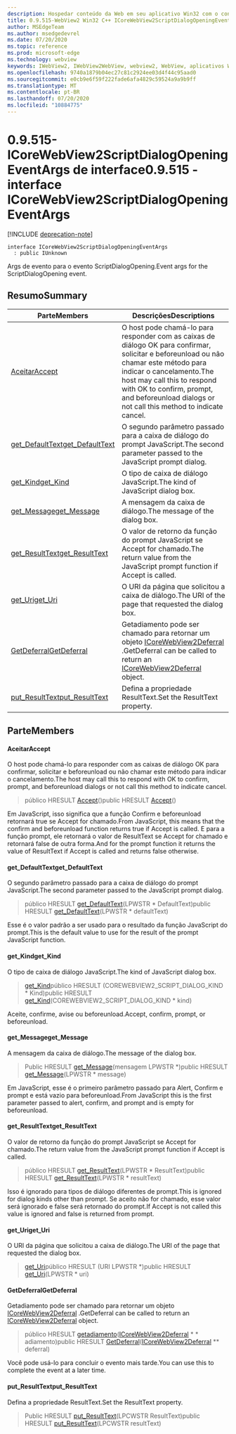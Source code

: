 ```yaml
---
description: Hospedar conteúdo da Web em seu aplicativo Win32 com o controle WebView2 do Microsoft Edge
title: 0.9.515-WebView2 Win32 C++ ICoreWebView2ScriptDialogOpeningEventArgs
author: MSEdgeTeam
ms.author: msedgedevrel
ms.date: 07/20/2020
ms.topic: reference
ms.prod: microsoft-edge
ms.technology: webview
keywords: IWebView2, IWebView2WebView, webview2, WebView, aplicativos Win32, Win32, Edge, ICoreWebView2, ICoreWebView2Controller, controle do navegador, HTML Edge
ms.openlocfilehash: 9740a1879b04ec27c81c2924ee03d4f44c95aad0
ms.sourcegitcommit: e0cb9e6f59f222fade6afa4829c59524a9a9b9ff
ms.translationtype: MT
ms.contentlocale: pt-BR
ms.lasthandoff: 07/20/2020
ms.locfileid: "10884775"
---
```

# <span data-ttu-id="26a29-104">0.9.515-ICoreWebView2ScriptDialogOpeningEventArgs de interface</span><span class="sxs-lookup"><span data-stu-id="26a29-104">0.9.515 - interface ICoreWebView2ScriptDialogOpeningEventArgs</span></span> 

[!INCLUDE [deprecation-note](../../includes/deprecation-note.md)]

```
interface ICoreWebView2ScriptDialogOpeningEventArgs
  : public IUnknown
```

<span data-ttu-id="26a29-105">Args de evento para o evento ScriptDialogOpening.</span><span class="sxs-lookup"><span data-stu-id="26a29-105">Event args for the ScriptDialogOpening event.</span></span>

## <span data-ttu-id="26a29-106">Resumo</span><span class="sxs-lookup"><span data-stu-id="26a29-106">Summary</span></span>

 <span data-ttu-id="26a29-107">Parte</span><span class="sxs-lookup"><span data-stu-id="26a29-107">Members</span></span>                        | <span data-ttu-id="26a29-108">Descrições</span><span class="sxs-lookup"><span data-stu-id="26a29-108">Descriptions</span></span>
--------------------------------|---------------------------------------------
[<span data-ttu-id="26a29-109">Aceitar</span><span class="sxs-lookup"><span data-stu-id="26a29-109">Accept</span></span>](#accept) | <span data-ttu-id="26a29-110">O host pode chamá-lo para responder com as caixas de diálogo OK para confirmar, solicitar e beforeunload ou não chamar este método para indicar o cancelamento.</span><span class="sxs-lookup"><span data-stu-id="26a29-110">The host may call this to respond with OK to confirm, prompt, and beforeunload dialogs or not call this method to indicate cancel.</span></span>
[<span data-ttu-id="26a29-111">get_DefaultText</span><span class="sxs-lookup"><span data-stu-id="26a29-111">get_DefaultText</span></span>](#get_defaulttext) | <span data-ttu-id="26a29-112">O segundo parâmetro passado para a caixa de diálogo do prompt JavaScript.</span><span class="sxs-lookup"><span data-stu-id="26a29-112">The second parameter passed to the JavaScript prompt dialog.</span></span>
[<span data-ttu-id="26a29-113">get_Kind</span><span class="sxs-lookup"><span data-stu-id="26a29-113">get_Kind</span></span>](#get_kind) | <span data-ttu-id="26a29-114">O tipo de caixa de diálogo JavaScript.</span><span class="sxs-lookup"><span data-stu-id="26a29-114">The kind of JavaScript dialog box.</span></span>
[<span data-ttu-id="26a29-115">get_Message</span><span class="sxs-lookup"><span data-stu-id="26a29-115">get_Message</span></span>](#get_message) | <span data-ttu-id="26a29-116">A mensagem da caixa de diálogo.</span><span class="sxs-lookup"><span data-stu-id="26a29-116">The message of the dialog box.</span></span>
[<span data-ttu-id="26a29-117">get_ResultText</span><span class="sxs-lookup"><span data-stu-id="26a29-117">get_ResultText</span></span>](#get_resulttext) | <span data-ttu-id="26a29-118">O valor de retorno da função do prompt JavaScript se Accept for chamado.</span><span class="sxs-lookup"><span data-stu-id="26a29-118">The return value from the JavaScript prompt function if Accept is called.</span></span>
[<span data-ttu-id="26a29-119">get_Uri</span><span class="sxs-lookup"><span data-stu-id="26a29-119">get_Uri</span></span>](#get_uri) | <span data-ttu-id="26a29-120">O URI da página que solicitou a caixa de diálogo.</span><span class="sxs-lookup"><span data-stu-id="26a29-120">The URI of the page that requested the dialog box.</span></span>
[<span data-ttu-id="26a29-121">GetDeferral</span><span class="sxs-lookup"><span data-stu-id="26a29-121">GetDeferral</span></span>](#getdeferral) | <span data-ttu-id="26a29-122">Getadiamento pode ser chamado para retornar um objeto [ICoreWebView2Deferral](icorewebview2deferral.md) .</span><span class="sxs-lookup"><span data-stu-id="26a29-122">GetDeferral can be called to return an [ICoreWebView2Deferral](icorewebview2deferral.md) object.</span></span>
[<span data-ttu-id="26a29-123">put_ResultText</span><span class="sxs-lookup"><span data-stu-id="26a29-123">put_ResultText</span></span>](#put_resulttext) | <span data-ttu-id="26a29-124">Defina a propriedade ResultText.</span><span class="sxs-lookup"><span data-stu-id="26a29-124">Set the ResultText property.</span></span>

## <span data-ttu-id="26a29-125">Parte</span><span class="sxs-lookup"><span data-stu-id="26a29-125">Members</span></span>

#### <span data-ttu-id="26a29-126">Aceitar</span><span class="sxs-lookup"><span data-stu-id="26a29-126">Accept</span></span> 

<span data-ttu-id="26a29-127">O host pode chamá-lo para responder com as caixas de diálogo OK para confirmar, solicitar e beforeunload ou não chamar este método para indicar o cancelamento.</span><span class="sxs-lookup"><span data-stu-id="26a29-127">The host may call this to respond with OK to confirm, prompt, and beforeunload dialogs or not call this method to indicate cancel.</span></span>

> <span data-ttu-id="26a29-128">público HRESULT [Accept](#accept)()</span><span class="sxs-lookup"><span data-stu-id="26a29-128">public HRESULT [Accept](#accept)()</span></span>

<span data-ttu-id="26a29-129">Em JavaScript, isso significa que a função Confirm e beforeunload retornará true se Accept for chamado.</span><span class="sxs-lookup"><span data-stu-id="26a29-129">From JavaScript, this means that the confirm and beforeunload function returns true if Accept is called.</span></span> <span data-ttu-id="26a29-130">E para a função prompt, ele retornará o valor de ResultText se Accept for chamado e retornará false de outra forma.</span><span class="sxs-lookup"><span data-stu-id="26a29-130">And for the prompt function it returns the value of ResultText if Accept is called and returns false otherwise.</span></span>

#### <span data-ttu-id="26a29-131">get_DefaultText</span><span class="sxs-lookup"><span data-stu-id="26a29-131">get_DefaultText</span></span> 

<span data-ttu-id="26a29-132">O segundo parâmetro passado para a caixa de diálogo do prompt JavaScript.</span><span class="sxs-lookup"><span data-stu-id="26a29-132">The second parameter passed to the JavaScript prompt dialog.</span></span>

> <span data-ttu-id="26a29-133">público HRESULT [get_DefaultText](#get_defaulttext)(LPWSTR \* DefaultText)</span><span class="sxs-lookup"><span data-stu-id="26a29-133">public HRESULT [get_DefaultText](#get_defaulttext)(LPWSTR \* defaultText)</span></span>

<span data-ttu-id="26a29-134">Esse é o valor padrão a ser usado para o resultado da função JavaScript do prompt.</span><span class="sxs-lookup"><span data-stu-id="26a29-134">This is the default value to use for the result of the prompt JavaScript function.</span></span>

#### <span data-ttu-id="26a29-135">get_Kind</span><span class="sxs-lookup"><span data-stu-id="26a29-135">get_Kind</span></span> 

<span data-ttu-id="26a29-136">O tipo de caixa de diálogo JavaScript.</span><span class="sxs-lookup"><span data-stu-id="26a29-136">The kind of JavaScript dialog box.</span></span>

> <span data-ttu-id="26a29-137">[get_Kind](#get_kind)público HRESULT (COREWEBVIEW2_SCRIPT_DIALOG_KIND \* Kind)</span><span class="sxs-lookup"><span data-stu-id="26a29-137">public HRESULT [get_Kind](#get_kind)(COREWEBVIEW2_SCRIPT_DIALOG_KIND \* kind)</span></span>

<span data-ttu-id="26a29-138">Aceite, confirme, avise ou beforeunload.</span><span class="sxs-lookup"><span data-stu-id="26a29-138">Accept, confirm, prompt, or beforeunload.</span></span>

#### <span data-ttu-id="26a29-139">get_Message</span><span class="sxs-lookup"><span data-stu-id="26a29-139">get_Message</span></span> 

<span data-ttu-id="26a29-140">A mensagem da caixa de diálogo.</span><span class="sxs-lookup"><span data-stu-id="26a29-140">The message of the dialog box.</span></span>

> <span data-ttu-id="26a29-141">Public HRESULT [get_Message](#get_message)(mensagem LPWSTR \*)</span><span class="sxs-lookup"><span data-stu-id="26a29-141">public HRESULT [get_Message](#get_message)(LPWSTR \* message)</span></span>

<span data-ttu-id="26a29-142">Em JavaScript, esse é o primeiro parâmetro passado para Alert, Confirm e prompt e está vazio para beforeunload.</span><span class="sxs-lookup"><span data-stu-id="26a29-142">From JavaScript this is the first parameter passed to alert, confirm, and prompt and is empty for beforeunload.</span></span>

#### <span data-ttu-id="26a29-143">get_ResultText</span><span class="sxs-lookup"><span data-stu-id="26a29-143">get_ResultText</span></span> 

<span data-ttu-id="26a29-144">O valor de retorno da função do prompt JavaScript se Accept for chamado.</span><span class="sxs-lookup"><span data-stu-id="26a29-144">The return value from the JavaScript prompt function if Accept is called.</span></span>

> <span data-ttu-id="26a29-145">público HRESULT [get_ResultText](#get_resulttext)(LPWSTR \* ResultText)</span><span class="sxs-lookup"><span data-stu-id="26a29-145">public HRESULT [get_ResultText](#get_resulttext)(LPWSTR \* resultText)</span></span>

<span data-ttu-id="26a29-146">Isso é ignorado para tipos de diálogo diferentes de prompt.</span><span class="sxs-lookup"><span data-stu-id="26a29-146">This is ignored for dialog kinds other than prompt.</span></span> <span data-ttu-id="26a29-147">Se aceito não for chamado, esse valor será ignorado e false será retornado do prompt.</span><span class="sxs-lookup"><span data-stu-id="26a29-147">If Accept is not called this value is ignored and false is returned from prompt.</span></span>

#### <span data-ttu-id="26a29-148">get_Uri</span><span class="sxs-lookup"><span data-stu-id="26a29-148">get_Uri</span></span> 

<span data-ttu-id="26a29-149">O URI da página que solicitou a caixa de diálogo.</span><span class="sxs-lookup"><span data-stu-id="26a29-149">The URI of the page that requested the dialog box.</span></span>

> <span data-ttu-id="26a29-150">[get_Uri](#get_uri)público HRESULT (URI LPWSTR \*)</span><span class="sxs-lookup"><span data-stu-id="26a29-150">public HRESULT [get_Uri](#get_uri)(LPWSTR \* uri)</span></span>

#### <span data-ttu-id="26a29-151">GetDeferral</span><span class="sxs-lookup"><span data-stu-id="26a29-151">GetDeferral</span></span> 

<span data-ttu-id="26a29-152">Getadiamento pode ser chamado para retornar um objeto [ICoreWebView2Deferral](icorewebview2deferral.md) .</span><span class="sxs-lookup"><span data-stu-id="26a29-152">GetDeferral can be called to return an [ICoreWebView2Deferral](icorewebview2deferral.md) object.</span></span>

> <span data-ttu-id="26a29-153">público HRESULT [getadiamento](#getdeferral)([ICoreWebView2Deferral](icorewebview2deferral.md) \* \* adiamento)</span><span class="sxs-lookup"><span data-stu-id="26a29-153">public HRESULT [GetDeferral](#getdeferral)([ICoreWebView2Deferral](icorewebview2deferral.md) \*\* deferral)</span></span>

<span data-ttu-id="26a29-154">Você pode usá-lo para concluir o evento mais tarde.</span><span class="sxs-lookup"><span data-stu-id="26a29-154">You can use this to complete the event at a later time.</span></span>

#### <span data-ttu-id="26a29-155">put_ResultText</span><span class="sxs-lookup"><span data-stu-id="26a29-155">put_ResultText</span></span> 

<span data-ttu-id="26a29-156">Defina a propriedade ResultText.</span><span class="sxs-lookup"><span data-stu-id="26a29-156">Set the ResultText property.</span></span>

> <span data-ttu-id="26a29-157">Public HRESULT [put_ResultText](#put_resulttext)(LPCWSTR ResultText)</span><span class="sxs-lookup"><span data-stu-id="26a29-157">public HRESULT [put_ResultText](#put_resulttext)(LPCWSTR resultText)</span></span>

